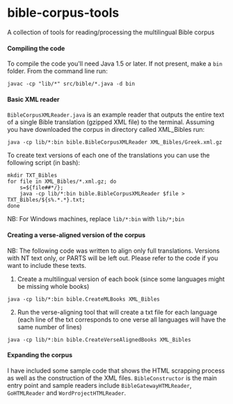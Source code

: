bible-corpus-tools
==================

A collection of tools for reading/processing the multilingual Bible corpus

#### Compiling the code
To compile the code you'll need Java 1.5 or later. If not present, make a `bin` folder. From the command line run:

```
javac -cp "lib/*" src/bible/*.java -d bin
```

#### Basic XML reader
`BibleCorpusXMLReader.java` is an example reader that outputs the entire text of a single Bible translation (gzipped XML 
file) to the terminal. Assuming you have downloaded the corpus in directory called XML_Bibles run:

```
java -cp lib/*:bin bible.BibleCorpusXMLReader XML_Bibles/Greek.xml.gz
```

To create text versions of each one of the translations you can use the following script (in bash):

```
mkdir TXT_Bibles
for file in XML_Bibles/*.xml.gz; do 
    s=${file##*/};
    java -cp lib/*:bin bible.BibleCorpusXMLReader $file > TXT_Bibles/${s%.*.*}.txt;
done
```

NB: For Windows machines, replace `lib/*:bin` with `lib/*;bin`

#### Creating a verse-aligned version of the corpus
NB: The following code was written to align only full translations. Versions with NT text only, or PARTS will be left 
out. Please refer to the code if you want to include these texts.

1. Create a multilingual version of each book (since some languages might be missing whole books)

```
java -cp lib/*:bin bible.CreateMLBooks XML_Bibles
```

2. Run the verse-aligning tool that will create a txt file for each language (each line of the txt corresponds to one 
verse all languages will have the same number of lines)

```
java -cp lib/*:bin bible.CreateVerseAlignedBooks XML_Bibles
```

#### Expanding the corpus
I have included some sample code that shows the HTML scrapping process as well as the construction of the XML files. 
`BibleConstructor` is the main entry point and sample readers include `BibleGatewayHTMLReader`, `GoHTMLReader` and 
`WordProjectHTMLReader`.
